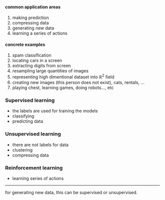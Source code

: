 
#### common application areas
1. making prediction
2. compressing data
3. generating new data
4. learning a series of actions

#### concrete examples
1. spam classification
2. locating cars in a screen
3. extracting digits from screen
4. resampling large quantities of images
5. representing high dimentional dataset into $\mathbb{R}^2$ field 
6. creating new images (this person does not exist), cats, rentals, ... 
7. playing chest, learning games, doing robots..., etc


### Supervised learning
- the labels are used for training the models
-  classifying
- predicting data
### Unsupervised learning
- there are not labels for data
- clustering
- compressing data
### Reinforcement learning
- learning series of actions

---

for generating new data, this can be supervised or unsupervised.
